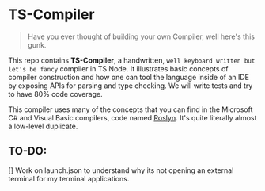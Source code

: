 # TS-Compiler

> Have you ever thought of building your own Compiler, well here's this gunk.

This repo contains **TS-Compiler**, a handwritten, `well keyboard written but let's be fancy` compiler in TS Node.
It illustrates basic concepts of compiler construction and how one can tool the language inside of an
IDE by exposing APIs for parsing and type checking. We will write tests and try to have 80% code coverage.

This compiler uses many of the concepts that you can find in the Microsoft C# and Visual Basic compilers, code named [Roslyn].
It's quite literally almost a low-level duplicate.

## TO-DO:
[] Work on launch.json to understand why its not opening an external terminal for my terminal applications.

[Roslyn]: https://github.com/dotnet/roslyn